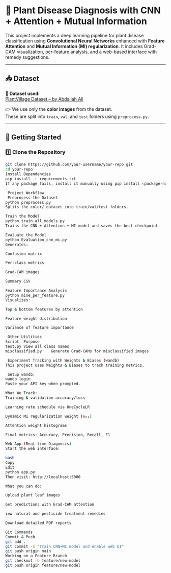 # 🌿 Plant Disease Diagnosis with CNN + Attention + Mutual Information

This project implements a deep learning pipeline for plant disease classification using **Convolutional Neural Networks** enhanced with **Feature Attention** and **Mutual Information (MI) regularization**. It includes Grad-CAM visualization, per-feature analysis, and a web-based interface with remedy suggestions.

---

## 📥 Dataset

📌 **Dataset used:**  
[PlantVillage Dataset – by Abdallah Ali](https://www.kaggle.com/datasets/abdallahalidev/plantvillage-dataset)

👉 We use only the **color images** from the dataset.  
These are split into `train`, `val`, and `test` folders using `preprocess.py`.

---

## 🚀 Getting Started

### 1️⃣ Clone the Repository
```bash
git clone https://github.com/your-username/your-repo.git
cd your-repo
Install Dependencies
pip install -r requirements.txt
If any package fails, install it manually using pip install <package-name>

 Project Workflow
 Preprocess the Dataset
python preprocess.py
Splits the color/ dataset into train/val/test folders.

Train the Model
python train_all_models.py
Trains the CNN + Attention + MI model and saves the best checkpoint.

Evaluate the Model
python Evaluation_cnn_mi.py
Generates:

Confusion matrix

Per-class metrics

Grad-CAM images

Summary CSV

Feature Importance Analysis
python mine_per_feature.py
Visualizes:

Top & bottom features by attention

Feature weight distribution

Variance of feature importance

 Other Utilities
Script	Purpose
test.py	View all class names
misclassified.py	Generate Grad-CAMs for misclassified images

 Experiment Tracking with Weights & Biases (wandb)
This project uses Weights & Biases to track training metrics.

 Setup wandb:
wandb login
Paste your API key when prompted.

What We Track:
Training & validation accuracy/loss

Learning rate schedule via OneCycleLR

Dynamic MI regularization weight (λₘᵢ)

Attention weight histograms

Final metrics: Accuracy, Precision, Recall, F1

Web App (Real-time Diagnosis)
Start the web interface:

bash
Copy
Edit
python app.py
Then visit: http://localhost:5000

What you can do:

Upload plant leaf images

Get predictions with Grad-CAM attention

iew natural and pesticide treatment remedies

Download detailed PDF reports

Git Commands
Commit & Push
git add .
git commit -m "Train CNN+MI model and enable web UI"
git push origin main
Working on a Feature Branch
git checkout -b feature/new-model
git push origin feature/new-model